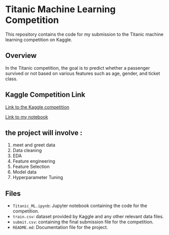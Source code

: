 # Titanic Machine Learning Competition

This repository contains the code for my submission to the Titanic machine learning competition on Kaggle.

## Overview

In the Titanic competition, the goal is to predict whether a passenger survived or not based on various features such as age, gender, and ticket class.

## Kaggle Competition Link

[Link to the Kaggle competition](https://www.kaggle.com/c/titanic)

[Link to my notebook](https://www.kaggle.com/code/abdelmoneimrehab/titanic-ml?scriptVersionId=161455496)

## the project will involve :
1. meet and greet data
2. Data cleaning
3. EDA
4. Feature engineering
5. Feature Selection
6. Model data
7. Hyperparameter Tuning

## Files

- `Titanic_ML.ipynb`: Jupyter notebook containing the code for the competition.
- `train.csv`: dataset provided by Kaggle and any other relevant data files.
- `submit.csv`:  containing the final submission file for the competition.
- `README.md`: Documentation file for the project.
